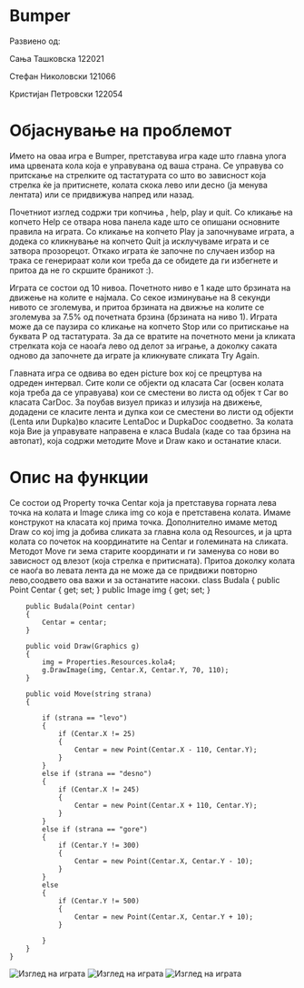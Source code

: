 Bumper
=======

Развиено од:

Сања Ташковска 122021

Стефан Николовски 121066

Кристијан Петровски 122054


Објаснување на проблемот
=======

Името на оваа игра е Bumper, претставува игра каде што главна улога има црвената кола која е управувана од ваша страна. Се управува со притскање на стрелките од тастатурата  со што во зависност која стрелка ќе ја притиснете,  колата скока лево или десно (ја менува лентата) или се придвижува напред или назад. 

Почетниот изглед содржи три копчиња , help, play  и quit. Со кликање на копчето Help  се отвара нова панела каде што се опишани основните правила на играта. Со кликање на копчето Play ја започнуваме играта, а додека со кликнување на копчето  Quit ја исклучуваме играта и  се затвора прозорецот. Откако играта ќе започне  по случаен избор на трака се генерираат коли кои треба да се обидете да ги избегнете и притоа да не го скршите браникот :).

Играта се состои од 10 нивоа. Почетното ниво  е 1 каде што брзината на движење на колите е најмала. Со секое изминување на 8 секунди нивото се зголемува, и притоа брзината на движње на колите се зголемува за 7.5% од почетната брзина (брзината на ниво 1). Играта може да се паузира со кликање на копчето Stop или со притискање на буквата P од тастатурата. За да се вратите на почетното мени ја кликата стрелката која се наоаѓа лево од делот за играње, а доколку саката одново да започнете да играте ја кликнувате сликата  Try Again.


Главната игра се одвива во еден picture box кој се прецртува на одреден интервал. Сите коли се објекти од класата  Car (освен колата која треба да се управуава) кои се сместени во листа од објек т  Car во класата CarDoc. За поубав визуел приказ и илузија на движење, додадени се класите лента и дупка кои се сместени во листи од објекти (Lenta или Dupka)во класите LentaDoc  и DupkaDoc соодветно. За колата која Вие ја управувате направена е класа  Budala (каде со таа брзина на автопат), која содржи методите Move и Draw како и останатие класи.


  
Опис на функции
=====

Се состои од Property точка Centar која ја претставува горната лева точка на колата и Image слика img со која е претставена колата. Имаме конструкот на класата кој прима точка. Дополнително имаме метод  Draw со кој img ја добива сликата за главна кола од  Resources, и ја црта колата со почеток на координатите на Centar и големината на сликата. Методот Move ги зема старите координати и ги заменува со нови во зависност од влезот (која стрелка е притисната). Притоа доколку колата се наоѓа во левата лента да не може да се придвижи повторно лево,соодвето ова важи и за останатите насоки.
class Budala
    {
        public Point Centar { get; set; }
        public Image img { get; set; }

        public Budala(Point centar)
        {
            Centar = centar;
        }

        public void Draw(Graphics g)
        {
            img = Properties.Resources.kola4;
            g.DrawImage(img, Centar.X, Centar.Y, 70, 110);
        }

        public void Move(string strana)
        {

            if (strana == "levo")
            {
                if (Centar.X != 25)
                {
                    Centar = new Point(Centar.X - 110, Centar.Y); 
                }
            }
            else if (strana == "desno")
            {
                if (Centar.X != 245)
                {
                    Centar = new Point(Centar.X + 110, Centar.Y);
                }
            }
            else if (strana == "gore")
            {
                if (Centar.Y != 300)
                {
                    Centar = new Point(Centar.X, Centar.Y - 10);
                }
            }
            else
            {
                if (Centar.Y != 500)
                {
                    Centar = new Point(Centar.X, Centar.Y + 10);
                }
                
            }
        }
    }

![Изглед на играта](http://i.imgur.com/czjU5jG.png)
![Изглед на играта](http://i.imgur.com/L9TzNlW.png)
![Изглед на играта](http://i.imgur.com/S7J5wUx.png)
	

